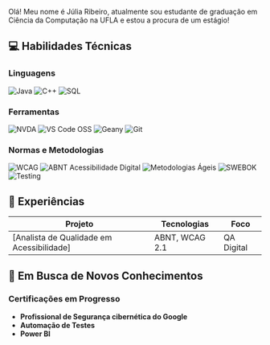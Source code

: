 
Olá! Meu nome é Júlia Ribeiro, atualmente sou estudante de graduação em Ciência da Computação na UFLA e estou a procura de um estágio! 

## **💻 Habilidades Técnicas**
### **Linguagens**
![Java](https://img.shields.io/badge/Java-%23ED8B00.svg?style=for-the-badge&logo=java&logoColor=white)
![C++](https://img.shields.io/badge/C++-%2300599C.svg?style=for-the-badge&logo=c%2B%2B&logoColor=white)
![SQL](https://img.shields.io/badge/SQL-%2300f.svg?style=for-the-badge&logo=mysql&logoColor=white)

### **Ferramentas**
![NVDA](https://img.shields.io/badge/NVDA_Screen_Reader-000000?style=for-the-badge)
![VS Code OSS](https://img.shields.io/badge/VS_Code_OSS-007ACC?style=for-the-badge&logo=visualstudiocode&logoColor=white)
![Geany](https://img.shields.io/badge/Geany-3A554A?style=for-the-badge&logo=geany&logoColor=white)
![Git](https://img.shields.io/badge/Git-F05032?style=for-the-badge&logo=git&logoColor=white)


### **Normas e Metodologias**
![WCAG](https://img.shields.io/badge/WCAG_2.1-AA-007ACC?style=for-the-badge)
![ABNT Acessibilidade Digital](https://img.shields.io/badge/Normas_ABNT-Conhecimento-007ACC?style=for-the-badge&logo=book&logoColor=white)
![Metodologias Ágeis](https://img.shields.io/badge/Metodologias_Ágeis-Scrum/Kanban-2CA5E0?style=for-the-badge&logo=agile&logoColor=white)
![SWEBOK](https://img.shields.io/badge/SWEBOK-Conhecimento-007ACC?style=for-the-badge&logo=book&logoColor=white)
![Testing](https://img.shields.io/badge/QA_Testing-%23E34F26.svg?style=for-the-badge&logo=testlio&logoColor=white)

## **🔧 Experiências**
| Projeto | Tecnologias | Foco |
|---------|------------|------|
| [Analista de Qualidade em Acessibilidade] | ABNT, WCAG 2.1 | QA Digital |

## **🚀 Em Busca de Novos Conhecimentos**
### **Certificações em Progresso**
- **Profissional de Segurança cibernética do Google**
- **Automação de Testes** 
- **Power BI** 
